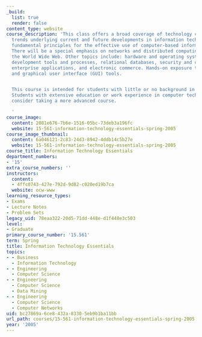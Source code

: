 ```yaml
---
_build:
  list: true
  render: false
content_type: website
course_description: 'This class offers a broad coverage of technology concepts and
  trends underlying current and future developments in information technology, and
  fundamental principles for the effective use of computer-based information systems.
  There will be a special emphasis on networks and distributed computing, including
  the World Wide Web. Other topics include: hardware and operating systems, software
  development tools and processes, relational databases, security and cryptography,
  enterprise applications, and electronic commerce. Hands-on exposure to Web, database,
  and graphical user interface (GUI) tools.


  This course is intended for students with little or no background in computer technology.
  Students with extensive education or work experience in computer technology should
  consider taking a more advanced course.

  '
course_image:
  content: 2081e676-7b6e-1516-05bc-73deb3a196fc
  website: 15-561-information-technology-essentials-spring-2005
course_image_thumbnail:
  content: 6a046121-2c83-24d3-8942-4ddb14c5b27e
  website: 15-561-information-technology-essentials-spring-2005
course_title: Information Technology Essentials
department_numbers:
- '15'
extra_course_numbers: ''
instructors:
  content:
  - 4ffc0743-427e-792d-9d82-c020ed19b7ca
  website: ocw-www
learning_resource_types:
- Exams
- Lecture Notes
- Problem Sets
legacy_uid: 78eaa322-20d5-71dd-448e-d1f448e3c503
level:
- Graduate
primary_course_number: '15.561'
term: Spring
title: Information Technology Essentials
topics:
- - Business
  - Information Technology
- - Engineering
  - Computer Science
- - Engineering
  - Computer Science
  - Data Mining
- - Engineering
  - Computer Science
  - Computer Networks
uid: bc27869a-6ce8-432a-8330-5eb9b1ba11bb
url_path: courses/15-561-information-technology-essentials-spring-2005
year: '2005'
---
```

